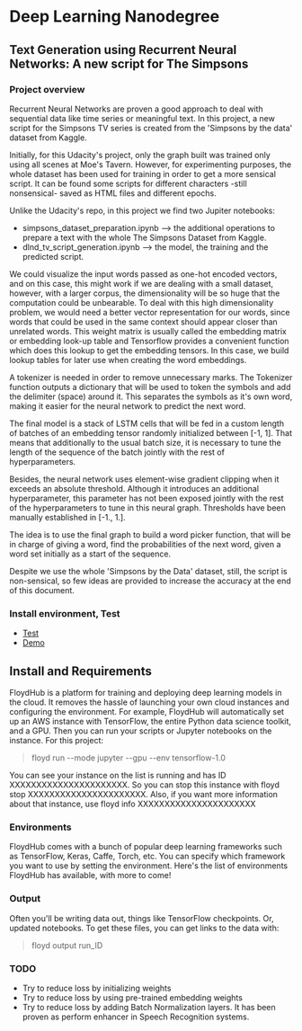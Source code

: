 # Deep Learning Nanodegree

[//]: # (Image References)

[image1]: ./images/text-generation_screenshot.png "Text Generation Screenshot"


## Text Generation using Recurrent Neural Networks: A new script for The Simpsons

### Project overview

Recurrent Neural Networks are proven a good approach to deal with sequential data like time series or meaningful text. In this project, a new script for the Simpsons TV series is created from the 'Simpsons by the data' dataset from Kaggle. 

Initially, for this Udacity's project, only the graph built was trained only using all scenes at Moe's Tavern. However, for experimenting purposes, the whole dataset has been used for training in order to get a more sensical script. It can be found some scripts for different characters -still nonsensical- saved as HTML files and different epochs. 

Unlike the Udacity's repo, in this project we find two Jupiter notebooks: 

* simpsons_dataset_preparation.ipynb --> the additional operations to prepare a text with the whole The Simpsons Dataset from Kaggle. 
* dlnd_tv_script_generation.ipynb --> the model, the training and the predicted script. 

We could visualize the input words passed as one-hot encoded vectors, and on this case, this might work if we are dealing with a small dataset, however, with a larger corpus, the dimensionality will be so huge that the computation could be unbearable. To deal with this high dimensionality problem, we would need a better vector representation for our words, since words that could be used in the same context should appear closer than unrelated words. This weight matrix is usually called the embedding matrix or embedding look-up table and Tensorflow provides a convenient function which does this lookup to get the embedding tensors. In this case, we build lookup tables for later use when creating the word embeddings. 

A tokenizer is needed in order to remove unnecessary marks. The Tokenizer function outputs a dictionary that will be used to token the symbols and add the delimiter (space) around it. This separates the symbols as it's own word, making it easier for the neural network to predict the next word. 

The final model is a stack of LSTM cells that will be fed in a custom length of batches of an embedding tensor randomly initialized between [-1, 1]. That means that additionally to the usual batch size, it is necessary to tune the length of the sequence of the batch jointly with the rest of hyperparameters. 

Besides, the neural network uses element-wise gradient clipping when it exceeds an absolute threshold. Although it introduces an additional hyperparameter, this parameter has not been exposed jointly with the rest of the hyperparameters to tune in this neural graph. Thresholds have been manually established in [-1., 1.]. 

The idea is to use the final graph to build a word picker function, that will be in charge of giving a word, find the probabilities of the next word, given a word set initially as a start of the sequence. 

Despite we use the whole 'Simpsons by the Data' dataset, still, the script is non-sensical, so few ideas are provided to increase the accuracy at the end of this document. 


### Install environment, Test

* [Test](http://localhost:8888/notebooks/dlnd_language_translation.ipynb)
* [Demo](https://www.floydhub.com/nvmoyar/projects/simpsons-script)

## Install and Requirements

FloydHub is a platform for training and deploying deep learning models in the cloud. It removes the hassle of launching your own cloud instances and configuring the environment. For example, FloydHub will automatically set up an AWS instance with TensorFlow, the entire Python data science toolkit, and a GPU. Then you can run your scripts or Jupyter notebooks on the instance. 
For this project: 

> floyd run --mode jupyter --gpu --env tensorflow-1.0

You can see your instance on the list is running and has ID XXXXXXXXXXXXXXXXXXXXXX. So you can stop this instance with floyd stop XXXXXXXXXXXXXXXXXXXXXX. Also, if you want more information about that instance, use floyd info XXXXXXXXXXXXXXXXXXXXXX

### Environments

FloydHub comes with a bunch of popular deep learning frameworks such as TensorFlow, Keras, Caffe, Torch, etc. You can specify which framework you want to use by setting the environment. Here's the list of environments FloydHub has available, with more to come!

### Output
Often you'll be writing data out, things like TensorFlow checkpoints. Or, updated notebooks. To get these files, you can get links to the data with:

> floyd output run_ID

### TODO

* Try to reduce loss by initializing weights 
* Try to reduce loss by using pre-trained embedding weights
* Try to reduce loss by adding Batch Normalization layers. It has been proven as perform enhancer in Speech Recognition systems. 
